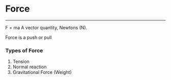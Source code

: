 # Force
---
F = ma
A vector quantity, Newtons (N).

Force is a push or pull
### Types of Force
1. Tension
2. Normal reaction
3. Gravitational Force (Weight)